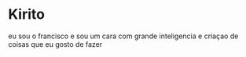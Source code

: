 # Kirito
eu sou o francisco e sou um cara com grande inteligencia e criaçao de coisas que eu gosto de fazer
